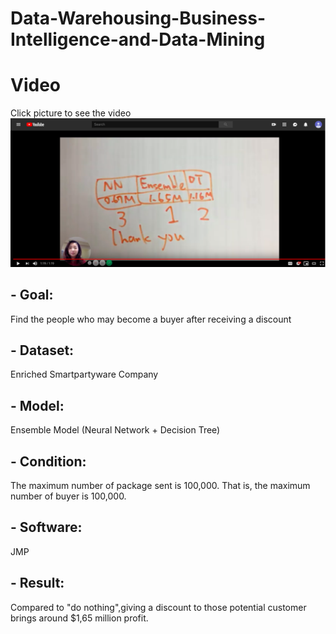 # Data-Warehousing-Business-Intelligence-and-Data-Mining
# Video
Click picture to see the video
[![IMAGE ALT TEXT HERE](https://github.com/YingchuLo/Data-Warehousing-Business-Intelligence-and-Data-Mining/blob/master/Screen%20Shot%202019-03-23%20at%202.18.38%20PM.png)](https://www.youtube.com/watch?v=FlVsnXsQAdI)


## - Goal:
Find the people who may become a buyer after receiving a discount 

## - Dataset:
Enriched Smartpartyware Company

## - Model:
Ensemble Model (Neural Network + Decision Tree)

## - Condition:
The maximum number of package sent is 100,000. That is, the maximum number of buyer is 100,000.

## - Software:
JMP

## - Result:
Compared to "do nothing",giving a discount to those potential customer brings around $1,65 million profit.
